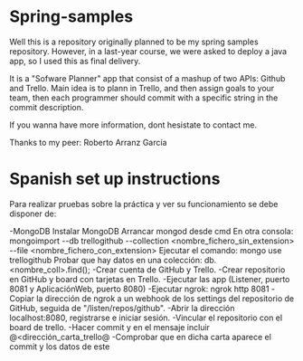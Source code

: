 # Spring-samples

Well this is a repository originally planned to be my spring samples repository. However, in a last-year course, we were asked to deploy a java app, so I used this as final delivery. 

It is a "Sofware Planner" app that consist of a mashup of two APIs: Github and Trello. Main idea is to plann in Trello, and then assign goals to your team, then each programmer should commit with a specific string in the commit description.

If you wanna have more information, dont hesistate to contact me. 

Thanks to my peer:
Roberto Arranz García


# Spanish set up instructions
Para realizar pruebas sobre la práctica y ver su funcionamiento se debe disponer de:

-MongoDB
	Instalar MongoDB
	Arrancar mongod desde cmd
	En otra consola: mongoimport --db trellogithub --collection <nombre_fichero_sin_extension> --file <nombre_fichero_con_extension>
	Ejecutar el comando: mongo
						use trellogithub
	Probar que hay datos en una colección: db.<nombre_coll>.find();
-Crear cuenta de GitHub y Trello.
-Crear repositorio en GitHub y board con tarjetas en Trello.
-Ejecutar las app (Listener, puerto 8081 y AplicaciónWeb, puerto 8080)
-Ejecutar ngrok: ngrok http 8081
-Copiar la dirección de ngrok a un webhook de los settings del repositorio de GitHub, seguida de "/listen/repos/github".
-Abrir la dirección localhost:8080, registrarse e iniciar sesión.
-Vincular el repositorio con el board de trello.
-Hacer commit y en el mensaje incluir @<dirección_carta_trello@
-Comprobar que en dicha carta aparece el commit y los datos de este
